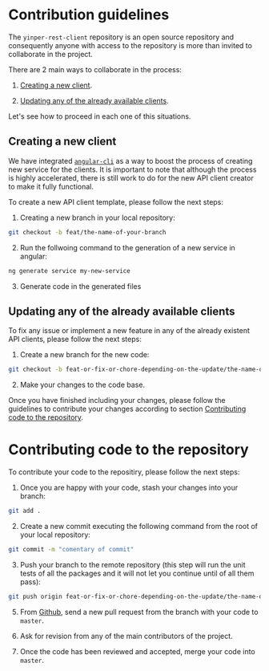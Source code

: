 # Contribution guidelines

The `yinper-rest-client` repository is an open source repository and consequently anyone with access to the repository is more than invited to collaborate in the project.

There are 2 main ways to collaborate in the process:

1. [Creating a new client](#creating-a-new-client).

2. [Updating any of the already available clients](#updating-any-of-the-already-available-clients).

Let's see how to proceed in each one of this situations.

## Creating a new client

We have integrated [`angular-cli`](https://cli.angular.io/) as a way to boost the process of creating new service for the clients. It is important to note that although the process is highly accelerated, there is still work to do for the new API client creator to make it fully functional.

To create a new API client template, please follow the next steps:

1. Creating a new branch in your local repository:

```bash
git checkout -b feat/the-name-of-your-branch
```

2. Run the follwoing command to the generation of a new service in angular:

```bash
ng generate service my-new-service
```

3. Generate code in the generated files

## Updating any of the already available clients

To fix any issue or implement a new feature in any of the already existent API clients, please follow the next steps:

1. Create a new branch for the new code:

```bash
git checkout -b feat-or-fix-or-chore-depending-on-the-update/the-name-of-your-branch
```

2. Make your changes to the code base.

Once you have finished including your changes, please follow the guidelines to contribute your changes according to section [Contributing code to the repository](#contributing-code-to-the-repository).

# Contributing code to the repository

To contribute your code to the repositiry, please follow the next steps:

1. Once you are happy with your code, stash your changes into your branch:

```bash
git add .
```

2. Create a new commit executing the following command from the root of your local repository:

```bash
git commit -m "comentary of commit"
```

3. Push your branch to the remote repository (this step will run the unit tests of all the packages and it will not let you continue until of all them pass):

```bash
git push origin feat-or-fix-or-chore-depending-on-the-update/the-name-of-your-branch
```

5. From [Github](https://github.com/Yinper/yinper-rest-client), send a new pull request from the branch with your code to `master`.

6. Ask for revision from any of the main contributors of the project.

7. Once the code has been reviewed and accepted, merge your code into `master`.
